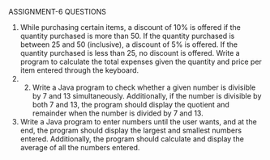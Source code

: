 ASSIGNMENT-6 QUESTIONS 
1. While purchasing certain items, a discount of 10% is offered if the quantity purchased is more than 50. If the quantity purchased is between 25 and 50 (inclusive), a discount of 5% is offered. If the quantity purchased is less than 25, no discount is offered. Write a program to calculate the total expenses given the quantity and price per item entered through the keyboard.
2. 2. Write a Java program to check whether a given number is divisible by 7 and 13 simultaneously. Additionally, if the number is divisible by both 7 and 13, the program should display the quotient and remainder when the number is divided by 7 and 13.
3. Write a Java program to enter numbers until the user wants, and at the end, the program should display the largest and smallest numbers entered. Additionally, the program should calculate and display the average of all the numbers entered.
